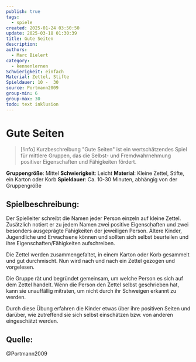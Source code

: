 ```yaml
---
publish: true
tags:
  - spiele
created: 2025-01-24 03:50:50
update: 2025-03-18 01:30:39
title: Gute Seiten
description: 
authors:
  - Marc Bielert
category:
  - kennenlernen
Schwierigkeit: einfach
Material: Zettel, Stifte
Spieldauer: 10 -  30
source: Portmann2009
group-min: 6
group-max: 30
todo: text inklusion
---
```


# Gute Seiten

> [!info] Kurzbeschreibung
> "Gute Seiten" ist ein wertschätzendes Spiel für mittlere Gruppen, das die Selbst- und Fremdwahrnehmung positiver Eigenschaften und Fähigkeiten fördert.

**Gruppengröße**: Mittel
**Schwierigkeit**: Leicht
**Material**: Kleine Zettel, Stifte, ein Karton oder Korb
**Spieldauer**: Ca. 10-30 Minuten, abhängig von der Gruppengröße

## **Spielbeschreibung**:

Der Spielleiter schreibt die Namen jeder Person einzeln auf kleine Zettel. Zusätzlich notiert er zu jedem Namen zwei positive Eigenschaften und zwei besonders ausgeprägte Fähigkeiten der jeweiligen Person. Ältere Kinder, Jugendliche und Erwachsene können und sollten sich selbst beurteilen und ihre Eigenschaften/Fähigkeiten aufschreiben.

Die Zettel werden zusammengefaltet, in einem Karton oder Korb gesammelt und gut durchmischt. Nun wird nach und nach ein Zettel gezogen und vorgelesen.

Die Gruppe rät und begründet gemeinsam, um welche Person es sich auf dem Zettel handelt. Wenn die Person den Zettel selbst geschrieben hat, kann sie unauffällig mitraten, um nicht durch ihr Schweigen erkannt zu werden.

Durch diese Übung erfahren die Kinder etwas über ihre positiven Seiten und darüber, wie zutreffend sie sich selbst einschätzen bzw. von anderen eingeschätzt werden.

## **Quelle**:

@Portmann2009

